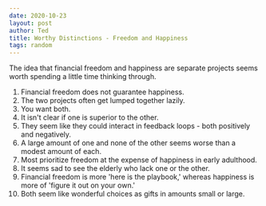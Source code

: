 ```yaml
---
date: 2020-10-23
layout: post
author: Ted
title: Worthy Distinctions - Freedom and Happiness
tags: random
---
```

The idea that financial freedom and happiness are separate projects seems worth spending a little time thinking through. 

1. Financial freedom does not guarantee happiness.
2. The two projects often get lumped together lazily.
3. You want both.
4. It isn't clear if one is superior to the other.
5. They seem like they could interact in feedback loops - both positively and negatively.
6. A large amount of one and none of the other seems worse than a modest amount of each.
7. Most prioritize freedom at the expense of happiness in early adulthood.
8. It seems sad to see the elderly who lack one or the other.
9. Financial freedom is more 'here is the playbook,' whereas happiness is more of 'figure it out on your own.'
10. Both seem like wonderful choices as gifts in amounts small or large.
